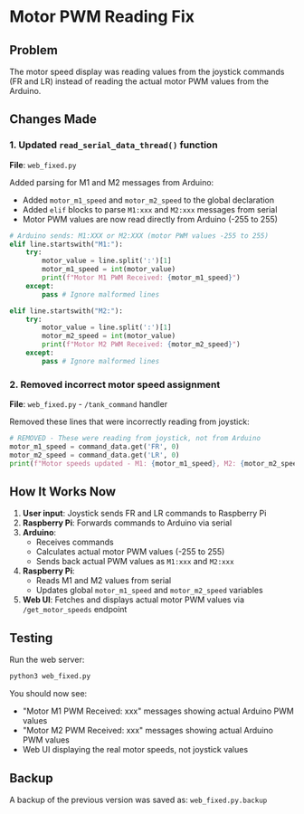 # Motor PWM Reading Fix

## Problem
The motor speed display was reading values from the joystick commands (FR and LR) instead of reading the actual motor PWM values from the Arduino.

## Changes Made

### 1. Updated `read_serial_data_thread()` function
**File**: `web_fixed.py`

Added parsing for M1 and M2 messages from Arduino:
- Added `motor_m1_speed` and `motor_m2_speed` to the global declaration
- Added `elif` blocks to parse `M1:xxx` and `M2:xxx` messages from serial
- Motor PWM values are now read directly from Arduino (-255 to 255)

```python
# Arduino sends: M1:XXX or M2:XXX (motor PWM values -255 to 255)
elif line.startswith("M1:"):
    try:
        motor_value = line.split(':')[1]
        motor_m1_speed = int(motor_value)
        print(f"Motor M1 PWM Received: {motor_m1_speed}")
    except:
        pass # Ignore malformed lines

elif line.startswith("M2:"):
    try:
        motor_value = line.split(':')[1]
        motor_m2_speed = int(motor_value)
        print(f"Motor M2 PWM Received: {motor_m2_speed}")
    except:
        pass # Ignore malformed lines
```

### 2. Removed incorrect motor speed assignment
**File**: `web_fixed.py` - `/tank_command` handler

Removed these lines that were incorrectly reading from joystick:
```python
# REMOVED - These were reading from joystick, not from Arduino
motor_m1_speed = command_data.get('FR', 0)
motor_m2_speed = command_data.get('LR', 0)
print(f"Motor speeds updated - M1: {motor_m1_speed}, M2: {motor_m2_speed}")
```

## How It Works Now

1. **User input**: Joystick sends FR and LR commands to Raspberry Pi
2. **Raspberry Pi**: Forwards commands to Arduino via serial
3. **Arduino**: 
   - Receives commands
   - Calculates actual motor PWM values (-255 to 255)
   - Sends back actual PWM values as `M1:xxx` and `M2:xxx`
4. **Raspberry Pi**: 
   - Reads M1 and M2 values from serial
   - Updates global `motor_m1_speed` and `motor_m2_speed` variables
5. **Web UI**: Fetches and displays actual motor PWM values via `/get_motor_speeds` endpoint

## Testing
Run the web server:
```bash
python3 web_fixed.py
```

You should now see:
- "Motor M1 PWM Received: xxx" messages showing actual Arduino PWM values
- "Motor M2 PWM Received: xxx" messages showing actual Arduino PWM values
- Web UI displaying the real motor speeds, not joystick values

## Backup
A backup of the previous version was saved as:
`web_fixed.py.backup`
